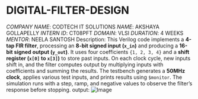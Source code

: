 # DIGITAL-FILTER-DESIGN
*COMPANY NAME*: CODTECH IT SOLUTIONS
*NAME*: AKSHAYA GOLLAPELLY
*INTERN ID*: CT08PFT
*DOMAIN*: VLSI
*DURATION*: 4 WEEKS
*MENTOR*: NEELA SANTOSH
Description: This Verilog code implements a **4-tap FIR filter**, processing an **8-bit signed input (`x_in`)** and producing a **16-bit signed output (`y_out`)**. It uses four coefficients `{1, 2, 3, 4}` and a **shift register (`x[0]` to `x[3]`)** to store past inputs. On each clock cycle, new inputs shift in, and the filter computes output by multiplying inputs with coefficients and summing the results. The testbench generates a **50MHz clock**, applies various test inputs, and prints results using `$monitor`. The simulation runs with a step, ramp, and negative values to observe the filter’s response before stopping.
output:
![Image](https://github.com/user-attachments/assets/b81e5004-a378-4d14-882b-741e19d68758)
